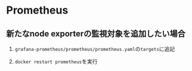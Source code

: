 # Prometheus

## 新たなnode exporterの監視対象を追加したい場合

1. `grafana-prometheus/prometheus/prometheus.yaml`の`targets`に追記

2. `docker restart prometheus`を実行
